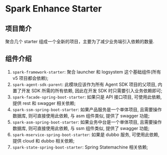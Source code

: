 # Spark Enhance Starter

## 项目简介

聚合几个 starter 组成一个全新的项目，主要为了减少业务端引入依赖的数量.

## 组件介绍

1. `spark-framework-starter`: 聚合 launcher 和 logsystem 这个基础组件(所有 v5 项目都会依赖);
2. `spark-agent-sdk-parent`: 此模块应该作为所有 Agent SDK 项目的父项目, 内置了开发 SDK 所需的所有依赖, 因此在开发 SDK 时只需要引入业务依赖即可;
3. `spark-facade-spring-boot-starter`: 如果只是 API 接口项目, 可使用此依赖, 提供 rest 和 swagger 相关依赖;
4. `spark-ssm-spring-boot-starter`: 如果产品服务是一个单体项目, 且需要操作数据库, 则可直接使用此依赖, 与 asm 组件类似, 提供了 swagger 功能;
5. `spark-asm-spring-boot-starter`: 如果业务中台是一个单体项目, 且需要操作数据库, 则可直接使用此依赖, 与 ssm 组件类似, 提供了 swagger 功能;
6. `spark-mservice-spring-boot-starter`: 如果是 dubbo 服务, 可使用此依赖, 提供 cloud 和 dubbo 相关依赖;
7. `spark-state-spring-boot-starter`: Spring Statemachine 相关依赖;


